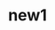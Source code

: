 ---
layout: new
title:  "new1"
datestring: "5 сентября"
link: "https://www.facebook.com/timepath.ru/posts/403852870335281?__xts__[0]=68.ARC1ZCiA_sTUNZpcjr-IxALFekK2j4jUUDhg1tz2O9iCgr3UtlAXSxyWT2FYD_5F9dhjXRKutWZy2rY-_q5kWx6DpRXcDBf8xoDJHxdTTJ5wjkJujWgEqVgEDOfVDdlsb6PGjaVV8ZpG6YY_gi3Ekn0KZjlZp6trtfcYeVKqbeR_dH-k2elsoiKTi7rgHdtbRGOXRI58eXK6DmkyFVw53Tky26gUpdiGD4TDptw5ccB_O17ycdw2yV1KaO-Dk7Uh3eh0LunY1ot-g8K779YFnWK1MNRnHWvD-zNEA6a1IYI3t6VkPX4VKjHKDmNOs1ACfxdxDKgq8oD7YK2hTlDlMco&__tn__=-R"
tags: [new]
text: "Вышло долгожданное обновление Android приложение «Т-Мобис.Диспетчерская»! Разберемся подробнее, что мы обновили, какие штуки подкрутили и как сделали мир лучше."
---